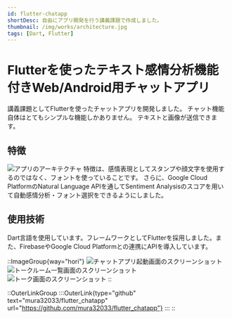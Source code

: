 ```yaml
---
id: flutter-chatapp
shortDesc: 自由にアプリ開発を行う講義課題で作成しました。
thumbnail: /img/works/architecture.jpg
tags: [Dart, Flutter]
---
```


# Flutterを使ったテキスト感情分析機能付きWeb/Android用チャットアプリ

講義課題としてFlutterを使ったチャットアプリを開発しました。
チャット機能自体はとてもシンプルな機能しかありません。
テキストと画像が送信できます。

## 特徴

![アプリのアーキテクチャ](/img/works/architecture.jpg)
特徴は、感情表現としてスタンプや顔文字を使用するのではなく、フォントを使っていることです。
さらに、Google Cloud PlatformのNatural Language APIを通してSentiment Analysisのスコアを用いて自動感情分析・フォント選択をできるようにしました。

## 使用技術

Dart言語を使用しています。フレームワークとしてFlutterを採用しました。また、FirebaseやGoogle Cloud Platformとの連携にAPIを導入しています。

::ImageGroup{way="hori"}
![チャットアプリ起動画面のスクリーンショット](/img/works/chatapp_1.jpg)
![トークルーム一覧画面のスクリーンショット](/img/works/chatapp_2.jpg)
![トーク画面のスクリーンショット](/img/works/chatapp_3.jpg)
::

::OuterLinkGroup
  :::OuterLink{type="github" text="mura32033/flutter_chatapp" url="https://github.com/mura32033/flutter_chatapp"}
  :::
::
